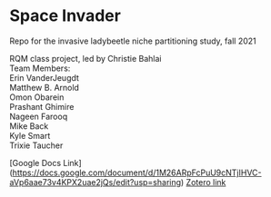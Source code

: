 # Space Invader
Repo for the invasive ladybeetle niche partitioning study, fall 2021

RQM class project, led by Christie Bahlai  
Team Members:  
Erin VanderJeugdt  
Matthew B. Arnold  
Omon Obarein  
Prashant Ghimire  
Nageen Farooq  
Mike Back  
Kyle Smart   
Trixie Taucher

[Google Docs Link] (https://docs.google.com/document/d/1M26ARpFcPuU9cNTjIHVC-aVp6aae73v4KPX2uae2jQs/edit?usp=sharing)
[Zotero link](https://www.zotero.org/groups/4420465/space_invader)
